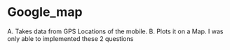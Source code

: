 # Google_map
A.	Takes data from GPS Locations of the mobile.
B.	Plots it on a Map.
I was only able to implemented these 2 questions
